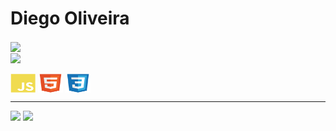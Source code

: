 # Diego Oliveira

<a href="https://github.com/diegocgcfad/github-readme-stats">
  <img height=200 align="center" src="https://github-readme-stats.vercel.app/api?username=diegocgcfad&theme=merko" />
</a>
<br>
<a href="https://github.com/diegocgcfad/convoychat">
  <img height=200 align="center" src="https://github-readme-stats.vercel.app/api/top-langs?username=diegocgcfad&layout=compact&langs_count=8&card_width=320&theme=merko" />
</a>

<div style="display: inline_block">
<br>
  <img align="center" alt="Js" height="30" width="40" src="https://raw.githubusercontent.com/devicons/devicon/master/icons/javascript/javascript-plain.svg">
  <img align="center" alt="HTML" height="30" width="40" src="https://raw.githubusercontent.com/devicons/devicon/master/icons/html5/html5-original.svg">
  <img align="center" alt="CSS" height="30" width="40" src="https://raw.githubusercontent.com/devicons/devicon/master/icons/css3/css3-original.svg">
</div>

 <hr>
 
<div> 
  <a href = "mailto:diegocgcfad@hotmail.com"><img src="https://img.shields.io/badge/-Gmail-%23333?style=for-the-badge&logo=gmail&logoColor=white" target="_blank"></a>
  <a href="https://www.linkedin.com/in/diego-oliveira-a16498269/" target="_blank"><img src="https://img.shields.io/badge/-LinkedIn-%230077B5?style=for-the-badge&logo=linkedin&logoColor=white" target="_blank"></a>
</div>
